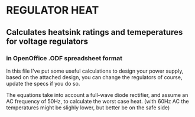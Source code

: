 # REGULATOR HEAT
## Calculates heatsink ratings and temeperatures for voltage regulators
### in OpenOffice .ODF spreadsheet format

In this file I've put some useful calculations to design your power supply, based on the attached design, you can change the regulators of course, update the specs if you do so.

The equations take into account a full-wave diode rectifier, and assume an AC frequency of 50Hz, to calculate the worst case heat. (with 60Hz AC the temperatures might be slighly lower, but better be on the safe side)
